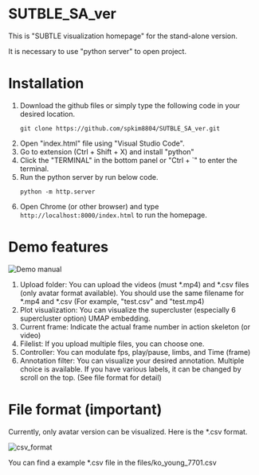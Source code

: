 # SUTBLE_SA_ver
This is "SUBTLE visualization homepage" for the stand-alone version.
 
It is necessary to use "python server" to open project.

# Installation
1. Download the github files or simply type the following code in your desired location.
   `````
   git clone https://github.com/spkim8804/SUTBLE_SA_ver.git
2. Open "index.html" file using "Visual Studio Code".
3. Go to extension (Ctrl + Shift + X) and install "python"
4. Click the "TERMINAL" in the bottom panel or "Ctrl + `" to enter the terminal.
5. Run the python server by run below code.
   `````
   python -m http.server
6. Open Chrome (or other browser) and type `http://localhost:8000/index.html` to run the homepage.


# Demo features
![Demo manual](https://github.com/spkim8804/SUTBLE_SA_ver/blob/master/files/photo/demo_manual.png)
1. Upload folder: You can upload the videos (must *.mp4) and *.csv files (only avatar format available). You should use the same filename for *.mp4 and *.csv
   (For example, "test.csv" and "test.mp4)
2. Plot visualization: You can visualize the supercluster (especially 6 supercluster option) UMAP embedding.
3. Current frame: Indicate the actual frame number in action skeleton (or video)
4. Filelist: If you upload multiple files, you can choose one.
5. Controller: You can modulate fps, play/pause, limbs, and Time (frame)
6. Annotation filter: You can visualize your desired annotation. Multiple choice is available. If you have various labels, it can be changed by scroll on the top.
   (See file format for detail)


# File format (important)
Currently, only avatar version can be visualized. Here is the *.csv format.

![csv_format](https://github.com/spkim8804/SUTBLE_SA_ver/blob/master/files/photo/csv_format.png)

You can find a example *.csv file in the files/ko_young_7701.csv
